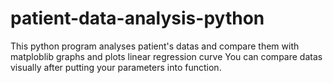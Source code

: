 # patient-data-analysis-python
This python program analyses patient's datas and compare them with matploblib graphs and plots linear regression curve
You can compare datas visually after putting your parameters into function.

